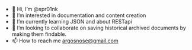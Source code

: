- 👋 Hi, I’m @spr01nk
- 👀 I’m interested in documentation and content creation
- 🌱 I’m currently learning JSON and about RESTapi
- 💞️ I’m looking to collaborate on saving historical archived documents by making them findable.
- 📫 How to reach me argosnose@gmail.com

<!---
spr01nk/spr01nk is a ✨ special ✨ repository because its `README.md` (this file) appears on your GitHub profile.
You can click the Preview link to take a look at your changes.
--->
